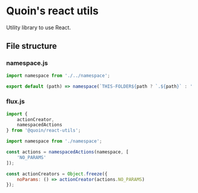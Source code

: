 # Quoin's react utils

Utility library to use React.


## File structure


### namespace.js

```javascript
import namespace from './../namespace';

export default (path) => namespace(`THIS-FOLDER${path ? `.${path}` : ''}`);
```


### flux.js

```javascript
import {
    actionCreator,
    namespacedActions
} from '@quoin/react-utils';

import namespace from './namespace';

const actions = namespacedActions(namespace, [
    'NO_PARAMS'
]);

const actionCreators = Object.freeze({
    noParams: () => actionCreator(actions.NO_PARAMS)
});
```
